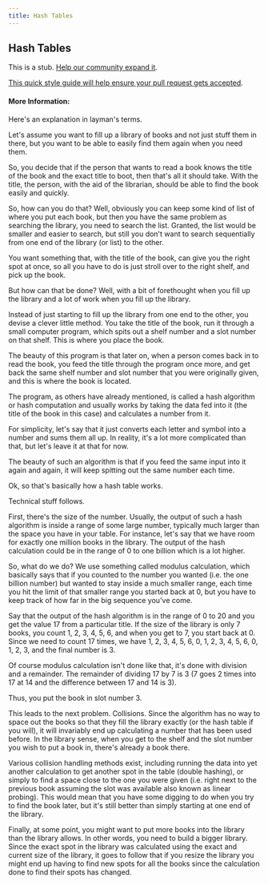 ```yaml
---
title: Hash Tables
---
```

## Hash Tables

This is a stub. <a href='https://github.com/freecodecamp/guides/tree/master/src/pages/computer-science/data-structures/hash-tables/index.md' target='_blank' rel='nofollow'>Help our community expand it</a>.

<a href='https://github.com/freecodecamp/guides/blob/master/README.md' target='_blank' rel='nofollow'>This quick style guide will help ensure your pull request gets accepted</a>.

<!-- The article goes here, in GitHub-flavored Markdown. Feel free to add YouTube videos, images, and CodePen/JSBin embeds  -->

#### More Information:
<!-- Please add any articles you think might be helpful to read before writing the article -->


Here's an explanation in layman's terms.

Let's assume you want to fill up a library of books and not just stuff them in there, but you want to be able to easily find them again when you need them.

So, you decide that if the person that wants to read a book knows the title of the book and the exact title to boot, then that's all it should take. With the title, the person, with the aid of the librarian, should be able to find the book easily and quickly.

So, how can you do that? Well, obviously you can keep some kind of list of where you put each book, but then you have the same problem as searching the library, you need to search the list. Granted, the list would be smaller and easier to search, but still you don't want to search sequentially from one end of the library (or list) to the other.

You want something that, with the title of the book, can give you the right spot at once, so all you have to do is just stroll over to the right shelf, and pick up the book.

But how can that be done? Well, with a bit of forethought when you fill up the library and a lot of work when you fill up the library.

Instead of just starting to fill up the library from one end to the other, you devise a clever little method. You take the title of the book, run it through a small computer program, which spits out a shelf number and a slot number on that shelf. This is where you place the book.

The beauty of this program is that later on, when a person comes back in to read the book, you feed the title through the program once more, and get back the same shelf number and slot number that you were originally given, and this is where the book is located.

The program, as others have already mentioned, is called a hash algorithm or hash computation and usually works by taking the data fed into it (the title of the book in this case) and calculates a number from it.

For simplicity, let's say that it just converts each letter and symbol into a number and sums them all up. In reality, it's a lot more complicated than that, but let's leave it at that for now.

The beauty of such an algorithm is that if you feed the same input into it again and again, it will keep spitting out the same number each time.

Ok, so that's basically how a hash table works.

Technical stuff follows.

First, there's the size of the number. Usually, the output of such a hash algorithm is inside a range of some large number, typically much larger than the space you have in your table. For instance, let's say that we have room for exactly one million books in the library. The output of the hash calculation could be in the range of 0 to one billion which is a lot higher.

So, what do we do? We use something called modulus calculation, which basically says that if you counted to the number you wanted (i.e. the one billion number) but wanted to stay inside a much smaller range, each time you hit the limit of that smaller range you started back at 0, but you have to keep track of how far in the big sequence you've come.

Say that the output of the hash algorithm is in the range of 0 to 20 and you get the value 17 from a particular title. If the size of the library is only 7 books, you count 1, 2, 3, 4, 5, 6, and when you get to 7, you start back at 0. Since we need to count 17 times, we have 1, 2, 3, 4, 5, 6, 0, 1, 2, 3, 4, 5, 6, 0, 1, 2, 3, and the final number is 3.

Of course modulus calculation isn't done like that, it's done with division and a remainder. The remainder of dividing 17 by 7 is 3 (7 goes 2 times into 17 at 14 and the difference between 17 and 14 is 3).

Thus, you put the book in slot number 3.

This leads to the next problem. Collisions. Since the algorithm has no way to space out the books so that they fill the library exactly (or the hash table if you will), it will invariably end up calculating a number that has been used before. In the library sense, when you get to the shelf and the slot number you wish to put a book in, there's already a book there.

Various collision handling methods exist, including running the data into yet another calculation to get another spot in the table (double hashing), or simply to find a space close to the one you were given (i.e. right next to the previous book assuming the slot was available also known as linear probing). This would mean that you have some digging to do when you try to find the book later, but it's still better than simply starting at one end of the library.

Finally, at some point, you might want to put more books into the library than the library allows. In other words, you need to build a bigger library. Since the exact spot in the library was calculated using the exact and current size of the library, it goes to follow that if you resize the library you might end up having to find new spots for all the books since the calculation done to find their spots has changed.
